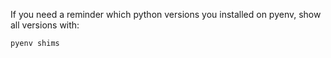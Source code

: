 
If you need a reminder which python versions you installed on pyenv, show all versions with:
```
pyenv shims
```
